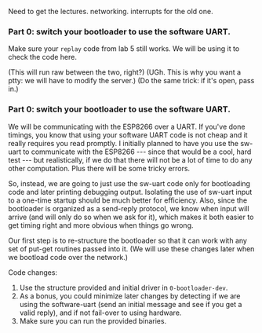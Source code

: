 Need to get the lectures.
networking.
interrupts for the old one.

### Part 0:  switch your bootloader to use the software UART.

Make sure your `replay` code from lab 5 still works.  We will be using
it to check the code here.

(This will run raw between the two, right?)
(UGh.   This is why you want a ptty: we will have to modify the server.)
(Do the same trick: if it's open, pass in.)

### Part 0:  switch your bootloader to use the software UART.

We will be communicating with the ESP8266 over a UART.  If you've done
timings, you know that using your software UART code is not cheap and it
really requires you read promptly.     I initially planned to have you
use the sw-uart to communicate with the ESP8266 --- since that would be
a cool, hard test --- but realistically, if we do that there will not
be a lot of time to do any other computation.  Plus there will be some
tricky errors.

So, instead, we are going to just use the sw-uart code only for
bootloading code and later printing debugging output.  Isolating the
use of sw-uart input to a one-time startup should be much better for
efficiency.  Also, since the bootloader is organized as a send-reply
protocol, we know when input will arrive (and will only do so when we
ask for it), which makes it both easier to get timing right and more
obvious when things go wrong.

Our first step is to re-structure the bootloader so that it can work
with any set of put-get routines passed into it.  (We will use these
changes later when we bootload code over the network.)

Code changes:
  1. Use the structure provided and initial driver in `0-bootloader-dev`.
  2. As a bonus, you could minimize later changes by detecting if we
     are using the software-uart (send an initial message and see if
     you get a valid reply), and if not fail-over to using hardware.
  3. Make sure you can run the provided binaries.
